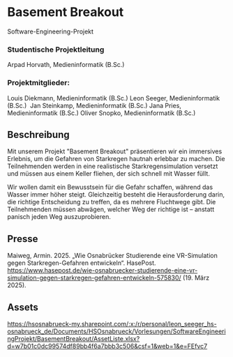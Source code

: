 # Basement Breakout
Software-Engineering-Projekt
### Studentische Projektleitung
Arpad Horvath, Medieninformatik (B.Sc.)
### Projektmitglieder:
Louis Diekmann, Medieninformatik (B.Sc.)
Leon Seeger, Medieninformatik (B.Sc.) 
Jan Steinkamp, Medieninformatik (B.Sc.)
Jana Pries,  Medieninformatik (B.Sc.)
Oliver Snopko, Medieninformatik (B.Sc.)
## Beschreibung
Mit unserem Projekt "Basement Breakout" präsentieren wir ein immersives Erlebnis, um die Gefahren von Starkregen hautnah erlebbar zu machen. Die Teilnehmenden werden in eine realistische Starkregensimulation versetzt und müssen aus einem Keller fliehen, der sich schnell mit Wasser füllt.

Wir wollen damit ein Bewusstsein für die Gefahr schaffen, während das Wasser immer höher steigt. Gleichzeitig besteht die Herausforderung darin, die richtige Entscheidung zu treffen, da es mehrere Fluchtwege gibt. Die Teilnehmenden müssen abwägen, welcher Weg der richtige ist – anstatt panisch jeden Weg auszuprobieren.
## Presse
Maiweg, Armin. 2025. „Wie Osnabrücker Studierende eine VR-Simulation gegen Starkregen-Gefahren entwickeln“. HasePost. https://www.hasepost.de/wie-osnabruecker-studierende-eine-vr-simulation-gegen-starkregen-gefahren-entwickeln-575830/ (19. März 2025).

## Assets
https://hsosnabrueck-my.sharepoint.com/:x:/r/personal/leon_seeger_hs-osnabrueck_de/Documents/HSOsnabrueck/Vorlesungen/SoftwareEngineeringProjekt/BasementBreakout/AssetListe.xlsx?d=w7b01c0dc99574df89bb4f6a7bbb3c506&csf=1&web=1&e=FEfvc7
